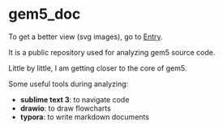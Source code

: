 gem5_doc
========

To get a better view (svg images), go to [Entry](http://lzyerste.github.io/gem5_doc).

It is a public repository used for analyzing gem5 source code.

Little by little, I am getting closer to the core of gem5.

Some useful tools during analyzing:

* **sublime text 3**: to navigate code
* **drawio**: to draw flowcharts
* **typora**: to write markdown documents

